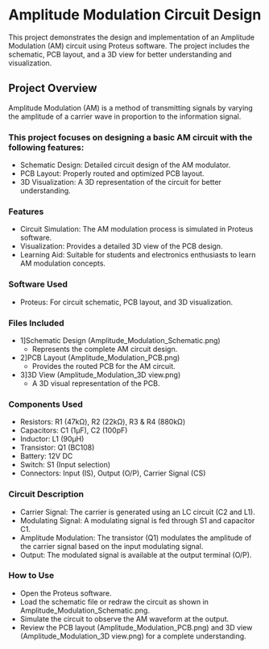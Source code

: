 # Amplitude Modulation Circuit Design

This project demonstrates the design and implementation of an Amplitude Modulation (AM) circuit using Proteus software.
The project includes the schematic, PCB layout, and a 3D view for better understanding and visualization.

## Project Overview
Amplitude Modulation (AM) is a method of transmitting signals by varying the amplitude of a carrier wave in proportion to the information signal. 

### This project focuses on designing a basic AM circuit with the following features:
  - Schematic Design: Detailed circuit design of the AM modulator.
  - PCB Layout: Properly routed and optimized PCB layout.
  - 3D Visualization: A 3D representation of the circuit for better understanding.

### Features
  - Circuit Simulation: The AM modulation process is simulated in Proteus software.
  - Visualization: Provides a detailed 3D view of the PCB design.
  - Learning Aid: Suitable for students and electronics enthusiasts to learn AM modulation concepts.

### Software Used
  - Proteus: For circuit schematic, PCB layout, and 3D visualization.

### Files Included
  - 1]Schematic Design (Amplitude_Modulation_Schematic.png)
      - Represents the complete AM circuit design.
  - 2]PCB Layout (Amplitude_Modulation_PCB.png)
      - Provides the routed PCB for the AM circuit.
  - 3]3D View (Amplitude_Modulation_3D view.png)
      - A 3D visual representation of the PCB.

### Components Used
  - Resistors: R1 (47kΩ), R2 (22kΩ), R3 & R4 (880kΩ)
  - Capacitors: C1 (1µF), C2 (100pF)
  - Inductor: L1 (90µH)
  - Transistor: Q1 (BC108)
  - Battery: 12V DC
  - Switch: S1 (Input selection)
  - Connectors: Input (IS), Output (O/P), Carrier Signal (CS)

### Circuit Description
  - Carrier Signal: The carrier is generated using an LC circuit (C2 and L1).
  - Modulating Signal: A modulating signal is fed through S1 and capacitor C1.
  - Amplitude Modulation: The transistor (Q1) modulates the amplitude of the carrier signal based on the input modulating signal.
  - Output: The modulated signal is available at the output terminal (O/P).

### How to Use
  - Open the Proteus software.
  - Load the schematic file or redraw the circuit as shown in Amplitude_Modulation_Schematic.png.
  - Simulate the circuit to observe the AM waveform at the output.
  - Review the PCB layout (Amplitude_Modulation_PCB.png) and 3D view (Amplitude_Modulation_3D view.png) for a complete understanding.
